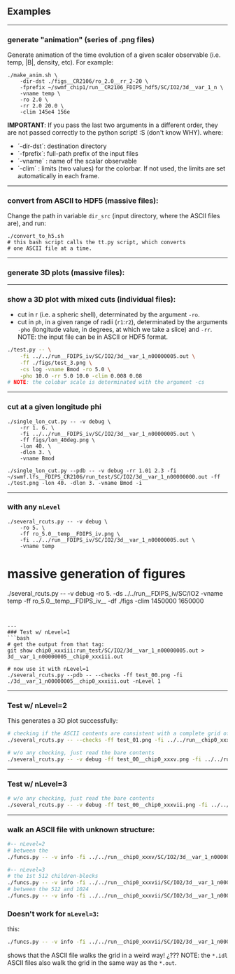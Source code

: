 <!--- BOF -->
## Examples

---
### generate "animation" (series of .png files)
Generate animation of the time evolution of a given scaler observable (i.e. temp, |B|, density, etc).
For example:

    ./make_anim.sh \
        -dir-dst ./figs__CR2106/ro_2.0__rr_2-20 \
        -fprefix ~/swmf_chip1/run__CR2106_FDIPS_hdf5/SC/IO2/3d__var_1_n \
        -vname temp \
        -ro 2.0 \
        -rr 2.0 20.0 \
        -clim 145e4 156e

**IMPORTANT**: If you pass the last two arguments in a different order, they are 
not passed correctly to the python script! :S (don't know WHY).
where:
* ´-dir-dst´: destination directory
* ´-fprefix´: full-path prefix of the input files
* ´-vname´	: name of the scalar observable
* ´-clim´	: limits (two values) for the colorbar. If not used, the limits are set automatically in each frame.


---
### convert from ASCII to HDF5 (massive files):
Change the path in variable `dir_src` (input directory, where the 
ASCII files are), and run:

    ./convert_to_h5.sh
    # this bash script calls the tt.py script, which converts 
    # one ASCII file at a time.


---
### generate 3D plots (massive files):



---
### show a 3D plot with mixed cuts (individual files):
* cut in r (i.e. a spheric shell), determinated by the argument `-ro`.
* cut in `ph`, in a given range of radii (`r1`:`r2`), determinated by the arguments `-pho` (longitude value, in degrees, at which we take a slice) and `-rr`.
NOTE: the input file can be in ASCII or HDF5 format.

```bash
./test.py -- \
    -fi ../../run__FDIPS_iv/SC/IO2/3d__var_1_n00000005.out \
    -ff ./figs/test_3.png \
    -cs log -vname Bmod -ro 5.0 \
    -pho 10.0 -rr 5.0 10.0 -clim 0.008 0.08
# NOTE: the colobar scale is determinated with the argument -cs
```

---
### cut at a given longitude phi

    ./single_lon_cut.py -- -v debug \
        -rr 1. 6. \
        -fi ../../run__FDIPS_iv/SC/IO2/3d__var_1_n00000005.out \
        -ff figs/lon_40deg.png \
        -lon 40. \
        -dlon 3. \
        -vname Bmod

    ./single_lon_cut.py --pdb -- -v debug -rr 1.01 2.3 -fi ~/swmf.lfs__FDIPS_CR2106/run_test/SC/IO2/3d__var_1_n00000000.out -ff ./test.png -lon 40. -dlon 3. -vname Bmod -i


---
### with any `nLevel`

    ./several_rcuts.py -- -v debug \
        -ro 5. \
        -ff ro_5.0__temp__FDIPS_iv.png \
        -fi ../../run__FDIPS_iv/SC/IO2/3d__var_1_n00000005.out \
        -vname temp

# massive generation of figures
./several_rcuts.py -- -v debug -ro 5. -ds ../../run__FDIPS_iv/SC/IO2 -vname temp
-ff ro_5.0__temp__FDIPS_iv__ -df ./figs -clim 1450000 1650000
```


---
### Test w/ nLevel=1
```bash
# get the output from that tag:
git show chip0_xxxiii:run_test/SC/IO2/3d__var_1_n00000005.out > 3d__var_1_n00000005__chip0_xxxiii.out

# now use it with nLevel=1
./several_rcuts.py --pdb -- --checks -ff test_00.png -fi ./3d__var_1_n00000005__chip0_xxxiii.out -nLevel 1
```

---
### Test w/ nLevel=2
This generates a 3D plot successfully:
```bash
# checking if the ASCII contents are consistent with a complete grid of cells and childre-blocks
./several_rcuts.py -- --checks -ff test_01.png -fi ../../run__chip0_xxxv/SC/IO2/3d__var_1_n00000005.out -nLevel 2

# w/o any checking, just read the bare contents
./several_rcuts.py -- -v debug -ff test_00__chip0_xxxv.png -fi ../../run__chip0_xxxv/SC/IO2/3d__var_1_n00000005.out
```

---
### Test w/ nLevel=3
```bash
# w/o any checking, just read the bare contents
./several_rcuts.py -- -v debug -ff test_00__chip0_xxxvii.png -fi ../../run__chip0_xxxvii/SC/IO2/3d__var_1_n00000005.out
```


---
### walk an ASCII file with unknown structure:
```bash
#-- nLevel=2
# between the 
./funcs.py -- -v info -fi ../../run__chip0_xxxv/SC/IO2/3d__var_1_n00000005.out -nLevel 2 -p ./figs/nLevel.2_first_ --first 512

#-- nLevel=3
# the 1st 512 children-blocks
./funcs.py -- -v info -fi ../../run__chip0_xxxvii/SC/IO2/3d__var_1_n00000005.out -nLevel 3 -p ./figs/nLevel.3_first_ --first 512
# between the 512 and 1024
./funcs.py -- -v info -fi ../../run__chip0_xxxvii/SC/IO2/3d__var_1_n00000005.out -nLevel 3 -p ./figs/nLevel.3_select_ --first 512 --last 1024
```

### Doesn't work for `nLevel=3`:
this:
```bash
./funcs.py -- -v info -fi ../../run__chip0_xxxvii/SC/IO2/3d__var_1_n00000005.out -nLevel 3 -p ./figs/nLevel.3_first2_ --first 512 --dpi 150
```
shows that the ASCII file walks the grid in a weird way! ¿???
NOTE: the `*.idl` ASCII files also walk the grid in the same way as the `*.out`.

<!--- EOF -->
